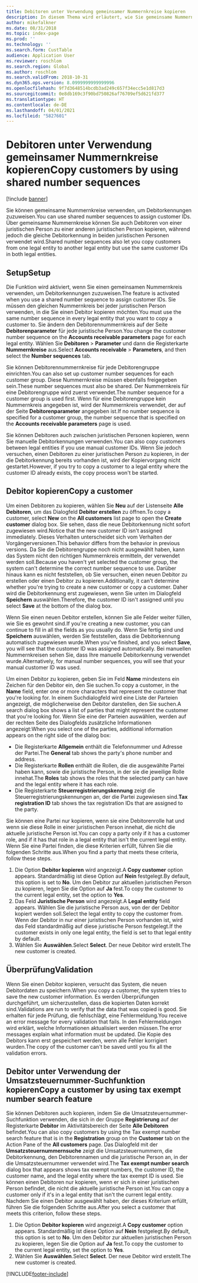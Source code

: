 ```yaml
---
title: Debitoren unter Verwendung gemeinsamer Nummernkreise kopieren
description: In diesem Thema wird erläutert, wie Sie gemeinsame Nummernkreise verwenden, um einen Debitor unter Beibehaltung der gleichen Debitorkennung zu einer anderen juristischen Person zu kopieren.
author: mikefalkner
ms.date: 08/31/2018
ms.topic: index-page
ms.prod: ''
ms.technology: ''
ms.search.form: CustTable
audience: Application User
ms.reviewer: roschlom
ms.search.region: Global
ms.author: roschlom
ms.search.validFrom: 2018-10-31
ms.dyn365.ops.version: 8.0999999999999996
ms.openlocfilehash: 9f7d3648514bcdb3ad249c657f34ecc5e1d817d3
ms.sourcegitcommit: 0e8db169c3f90bd750826af76709ef5d621fd377
ms.translationtype: HT
ms.contentlocale: de-DE
ms.lasthandoff: 04/01/2021
ms.locfileid: "5827601"
---
```

# <a name="copy-customers-by-using-shared-number-sequences"></a><span data-ttu-id="f700b-103">Debitoren unter Verwendung gemeinsamer Nummernkreise kopieren</span><span class="sxs-lookup"><span data-stu-id="f700b-103">Copy customers by using shared number sequences</span></span>

[!include [banner](../includes/banner.md)]

<span data-ttu-id="f700b-104">Sie können gemeinsame Nummernkreise verwenden, um Debitorkennungen zuzuweisen.</span><span class="sxs-lookup"><span data-stu-id="f700b-104">You can use shared number sequences to assign customer IDs.</span></span> <span data-ttu-id="f700b-105">Über gemeinsame Nummernkreise können Sie auch Debitoren von einer juristischen Person zu einer anderen juristischen Person kopieren, während jedoch die gleiche Debitorkennung in beiden juristischen Personen verwendet wird.</span><span class="sxs-lookup"><span data-stu-id="f700b-105">Shared number sequences also let you copy customers from one legal entity to another legal entity but use the same customer IDs in both legal entities.</span></span>

## <a name="setup"></a><span data-ttu-id="f700b-106">Setup</span><span class="sxs-lookup"><span data-stu-id="f700b-106">Setup</span></span>

<span data-ttu-id="f700b-107">Die Funktion wird aktiviert, wenn Sie einen gemeinsamen Nummernkreis verwenden, um Debitorkennungen zuzuweisen.</span><span class="sxs-lookup"><span data-stu-id="f700b-107">The feature is activated when you use a shared number sequence to assign customer IDs.</span></span> <span data-ttu-id="f700b-108">Sie müssen den gleichen Nummernkreis bei jeder juristischen Person verwenden, in die Sie einen Debitor kopieren möchten.</span><span class="sxs-lookup"><span data-stu-id="f700b-108">You must use the same number sequence in every legal entity that you want to copy a customer to.</span></span> <span data-ttu-id="f700b-109">Sie ändern den Debitorennummernkreis auf der Seite **Debitorenparameter** für jede juristische Person.</span><span class="sxs-lookup"><span data-stu-id="f700b-109">You change the customer number sequence on the **Accounts receivable parameters** page for each legal entity.</span></span> <span data-ttu-id="f700b-110">Wählen Sie **Debitoren** \> **Parameter** und dann die Registerkarte **Nummernkreise** aus.</span><span class="sxs-lookup"><span data-stu-id="f700b-110">Select **Accounts receivable** \> **Parameters**, and then select the **Number sequences** tab.</span></span>

<span data-ttu-id="f700b-111">Sie können Debitorennummernkreise für jede Debitorengruppe einrichten.</span><span class="sxs-lookup"><span data-stu-id="f700b-111">You can also set up customer number sequences for each customer group.</span></span> <span data-ttu-id="f700b-112">Diese Nummernkreise müssen ebenfalls freigegeben sein.</span><span class="sxs-lookup"><span data-stu-id="f700b-112">These number sequences must also be shared.</span></span> <span data-ttu-id="f700b-113">Der Nummernkreis für eine Debitorengruppe wird zuerst verwendet.</span><span class="sxs-lookup"><span data-stu-id="f700b-113">The number sequence for a customer group is used first.</span></span> <span data-ttu-id="f700b-114">Wenn für eine Debitorengruppe kein Nummernkreis angegeben ist, wird der Nummernkreis verwendet, der auf der Seite **Debitorenparameter** angegeben ist.</span><span class="sxs-lookup"><span data-stu-id="f700b-114">If no number sequence is specified for a customer group, the number sequence that is specified on the **Accounts receivable parameters** page is used.</span></span>

<span data-ttu-id="f700b-115">Sie können Debitoren auch zwischen juristischen Personen kopieren, wenn Sie manuelle Debitorkennungen verwenden.</span><span class="sxs-lookup"><span data-stu-id="f700b-115">You can also copy customers between legal entities if you use manual customer IDs.</span></span> <span data-ttu-id="f700b-116">Wenn Sie jedoch versuchen, einen Debitoren zu einer juristischen Person zu kopieren, in der die Debitorkennung bereits vorhanden ist, wird der Kopiervorgang nicht gestartet.</span><span class="sxs-lookup"><span data-stu-id="f700b-116">However, if you try to copy a customer to a legal entity where the customer ID already exists, the copy process won't be started.</span></span>

## <a name="copy-a-customer"></a><span data-ttu-id="f700b-117">Debitor kopieren</span><span class="sxs-lookup"><span data-stu-id="f700b-117">Copy a customer</span></span>

<span data-ttu-id="f700b-118">Um einen Debitoren zu kopieren, wählen Sie **Neu** auf der Listenseite **Alle Debitoren**, um das Dialogfeld **Debitor erstellen** zu öffnen.</span><span class="sxs-lookup"><span data-stu-id="f700b-118">To copy a customer, select **New** on the **All customers** list page to open the **Create customer** dialog box.</span></span> <span data-ttu-id="f700b-119">Sie sehen, dass die neue Debitorkennung nicht sofort zugewiesen wird.</span><span class="sxs-lookup"><span data-stu-id="f700b-119">Notice that the new customer ID isn't assigned immediately.</span></span> <span data-ttu-id="f700b-120">Dieses Verhalten unterscheidet sich vom Verhalten der Vorgängerversionen.</span><span class="sxs-lookup"><span data-stu-id="f700b-120">This behavior differs from the behavior in previous versions.</span></span> <span data-ttu-id="f700b-121">Da Sie die Debitorengruppe noch nicht ausgewählt haben, kann das System nicht den richtigen Nummernkreis ermitteln, der verwendet werden soll.</span><span class="sxs-lookup"><span data-stu-id="f700b-121">Because you haven't yet selected the customer group, the system can't determine the correct number sequence to use.</span></span> <span data-ttu-id="f700b-122">Darüber hinaus kann es nicht feststellen, ob Sie versuchen, einen neuen Debitor zu erstellen oder einen Debitor zu kopieren.</span><span class="sxs-lookup"><span data-stu-id="f700b-122">Additionally, it can't determine whether you're trying to create a new customer or copy a customer.</span></span> <span data-ttu-id="f700b-123">Daher wird die Debitorkennung erst zugewiesen, wenn Sie unten im Dialogfeld **Speichern** auswählen.</span><span class="sxs-lookup"><span data-stu-id="f700b-123">Therefore, the customer ID isn't assigned until you select **Save** at the bottom of the dialog box.</span></span>

<span data-ttu-id="f700b-124">Wenn Sie einen neuen Debitor erstellen, können Sie alle Felder weiter füllen, wie Sie es gewohnt sind.</span><span class="sxs-lookup"><span data-stu-id="f700b-124">If you're creating a new customer, you can continue to fill in all the fields as you usually do.</span></span> <span data-ttu-id="f700b-125">Wenn Sie fertig sind und **Speichern** auswählen, werden Sie feststellen, dass die Debitorkennung automatisch zugewiesen wurde.</span><span class="sxs-lookup"><span data-stu-id="f700b-125">When you've finished, and you select **Save**, you will see that the customer ID was assigned automatically.</span></span> <span data-ttu-id="f700b-126">Bei manuellen Nummernkreisen sehen Sie, dass Ihre manuelle Debitorkennung verwendet wurde.</span><span class="sxs-lookup"><span data-stu-id="f700b-126">Alternatively, for manual number sequences, you will see that your manual customer ID was used.</span></span>

<span data-ttu-id="f700b-127">Um einen Debitor zu kopieren, geben Sie im Feld **Name** mindestens ein Zeichen für den Debitor ein, den Sie suchen.</span><span class="sxs-lookup"><span data-stu-id="f700b-127">To copy a customer, in the **Name** field, enter one or more characters that represent the customer that you're looking for.</span></span> <span data-ttu-id="f700b-128">In einem Suchdialogfeld wird eine Liste der Parteien angezeigt, die möglicherweise den Debitor darstellen, den Sie suchen.</span><span class="sxs-lookup"><span data-stu-id="f700b-128">A search dialog box shows a list of parties that might represent the customer that you're looking for.</span></span> <span data-ttu-id="f700b-129">Wenn Sie eine der Parteien auswählen, werden auf der rechten Seite des Dialogfelds zusätzliche Informationen angezeigt:</span><span class="sxs-lookup"><span data-stu-id="f700b-129">When you select one of the parties, additional information appears on the right side of the dialog box:</span></span>

- <span data-ttu-id="f700b-130">Die Registerkarte **Allgemein** enthält die Telefonnummer und Adresse der Partei.</span><span class="sxs-lookup"><span data-stu-id="f700b-130">The **General** tab shows the party's phone number and address.</span></span>
- <span data-ttu-id="f700b-131">Die Registerkarte **Rollen** enthält die Rollen, die die ausgewählte Partei haben kann, sowie die juristische Person, in der sie die jeweilige Rolle innehat.</span><span class="sxs-lookup"><span data-stu-id="f700b-131">The **Roles** tab shows the roles that the selected party can have and the legal entity where it has each role.</span></span>
- <span data-ttu-id="f700b-132">Die Registerkarte **Steuerregistrierungskennung** zeigt die Steuerregistrierungskennungen an, der die Partei zugewiesen sind.</span><span class="sxs-lookup"><span data-stu-id="f700b-132">**Tax registration ID** tab shows the tax registration IDs that are assigned to the party.</span></span>

<span data-ttu-id="f700b-133">Sie können eine Partei nur kopieren, wenn sie eine Debitorenrolle hat und wenn sie diese Rolle in einer juristischen Person innehat, die nicht die aktuelle juristische Person ist.</span><span class="sxs-lookup"><span data-stu-id="f700b-133">You can copy a party only if it has a customer role, and if it has that role in a legal entity that isn't the current legal entity.</span></span> <span data-ttu-id="f700b-134">Wenn Sie eine Partei finden, die diese Kriterien erfüllt, führen Sie die folgenden Schritte aus.</span><span class="sxs-lookup"><span data-stu-id="f700b-134">When you find a party that meets these criteria, follow these steps.</span></span>

1. <span data-ttu-id="f700b-135">Die Option **Debitor kopieren** wird angezeigt.</span><span class="sxs-lookup"><span data-stu-id="f700b-135">A **Copy customer** option appears.</span></span> <span data-ttu-id="f700b-136">Standardmäßig ist diese Option auf **Nein** festgelegt.</span><span class="sxs-lookup"><span data-stu-id="f700b-136">By default, this option is set to **No**.</span></span> <span data-ttu-id="f700b-137">Um den Debitor zur aktuellen juristischen Person zu kopieren, legen Sie die Option auf **Ja** fest.</span><span class="sxs-lookup"><span data-stu-id="f700b-137">To copy the customer to the current legal entity, set the option to **Yes**.</span></span> 
2. <span data-ttu-id="f700b-138">Das Feld **Juristische Person** wird angezeigt.</span><span class="sxs-lookup"><span data-stu-id="f700b-138">A **Legal entity** field appears.</span></span> <span data-ttu-id="f700b-139">Wählen Sie die juristische Person aus, von der der Debitor kopiert werden soll.</span><span class="sxs-lookup"><span data-stu-id="f700b-139">Select the legal entity to copy the customer from.</span></span> <span data-ttu-id="f700b-140">Wenn der Debitor in nur einer juristischen Person vorhanden ist, wird das Feld standardmäßig auf diese juristische Person festgelegt.</span><span class="sxs-lookup"><span data-stu-id="f700b-140">If the customer exists in only one legal entity, the field is set to that legal entity by default.</span></span>
3. <span data-ttu-id="f700b-141">Wählen Sie **Auswählen**.</span><span class="sxs-lookup"><span data-stu-id="f700b-141">Select **Select**.</span></span> <span data-ttu-id="f700b-142">Der neue Debitor wird erstellt.</span><span class="sxs-lookup"><span data-stu-id="f700b-142">The new customer is created.</span></span>

## <a name="validation"></a><span data-ttu-id="f700b-143">Überprüfung</span><span class="sxs-lookup"><span data-stu-id="f700b-143">Validation</span></span>

<span data-ttu-id="f700b-144">Wenn Sie einen Debitor kopieren, versucht das System, die neuen Debitordaten zu speichern.</span><span class="sxs-lookup"><span data-stu-id="f700b-144">When you copy a customer, the system tries to save the new customer information.</span></span> <span data-ttu-id="f700b-145">Es werden Überprüfungen durchgeführt, um sicherzustellen, dass die kopierten Daten korrekt sind.</span><span class="sxs-lookup"><span data-stu-id="f700b-145">Validations are run to verify that the data that was copied is good.</span></span> <span data-ttu-id="f700b-146">Sie erhalten für jede Prüfung, die fehlschlägt, eine Fehlermeldung.</span><span class="sxs-lookup"><span data-stu-id="f700b-146">You receive an error message for every validation that fails.</span></span> <span data-ttu-id="f700b-147">In den Fehlermeldungen wird erklärt, welche Informationen aktualisiert werden müssen.</span><span class="sxs-lookup"><span data-stu-id="f700b-147">The error messages explain what information must be updated.</span></span> <span data-ttu-id="f700b-148">Die Kopie des Debitors kann erst gespeichert werden, wenn alle Fehler korrigiert wurden.</span><span class="sxs-lookup"><span data-stu-id="f700b-148">The copy of the customer can't be saved until you fix all the validation errors.</span></span>

## <a name="copy-a-customer-by-using-tax-exempt-number-search-feature"></a><span data-ttu-id="f700b-149">Debitor unter Verwendung der Umsatzsteuernummer-Suchfunktion kopieren</span><span class="sxs-lookup"><span data-stu-id="f700b-149">Copy a customer by using tax exempt number search feature</span></span>

<span data-ttu-id="f700b-150">Sie können Debitoren auch kopieren, indem Sie die Umsatzsteuernummer-Suchfunktion verwenden, die sich in der Gruppe **Registrierung** auf der Registerkarte **Debitor** im Aktivitätsbereich der Seite **Alle Debitoren** befindet.</span><span class="sxs-lookup"><span data-stu-id="f700b-150">You can also copy customers by using the Tax exempt number search feature that is in the **Registration** group on the **Customer** tab on the Action Pane of the **All customers** page.</span></span> <span data-ttu-id="f700b-151">Das Dialogfeld mit der **Umsatzsteuernummernsuche** zeigt die Umsatzsteuernummern, die Debitorkennung, den Debitorennamen und die juristische Person an, in der die Umsatzsteuernummer verwendet wird.</span><span class="sxs-lookup"><span data-stu-id="f700b-151">The **Tax exempt number search** dialog box that appears shows tax exempt numbers, the customer ID, the customer name, and the legal entity where the tax exempt ID is used.</span></span> <span data-ttu-id="f700b-152">Sie können einen Debitoren nur kopieren, wenn er sich in einer juristischen Person befindet, die nicht die aktuelle juristische Person ist.</span><span class="sxs-lookup"><span data-stu-id="f700b-152">You can copy a customer only if it's in a legal entity that isn't the current legal entity.</span></span> <span data-ttu-id="f700b-153">Nachdem Sie einen Debitor ausgewählt haben, der dieses Kriterium erfüllt, führen Sie die folgenden Schritte aus.</span><span class="sxs-lookup"><span data-stu-id="f700b-153">After you select a customer that meets this criterion, follow these steps.</span></span>

1. <span data-ttu-id="f700b-154">Die Option **Debitor kopieren** wird angezeigt.</span><span class="sxs-lookup"><span data-stu-id="f700b-154">A **Copy customer** option appears.</span></span> <span data-ttu-id="f700b-155">Standardmäßig ist diese Option auf **Nein** festgelegt.</span><span class="sxs-lookup"><span data-stu-id="f700b-155">By default, this option is set to **No**.</span></span> <span data-ttu-id="f700b-156">Um den Debitor zur aktuellen juristischen Person zu kopieren, legen Sie die Option auf **Ja** fest.</span><span class="sxs-lookup"><span data-stu-id="f700b-156">To copy the customer to the current legal entity, set the option to **Yes**.</span></span> 
2. <span data-ttu-id="f700b-157">Wählen Sie **Auswählen**.</span><span class="sxs-lookup"><span data-stu-id="f700b-157">Select **Select**.</span></span> <span data-ttu-id="f700b-158">Der neue Debitor wird erstellt.</span><span class="sxs-lookup"><span data-stu-id="f700b-158">The new customer is created.</span></span>


[!INCLUDE[footer-include](../../includes/footer-banner.md)]